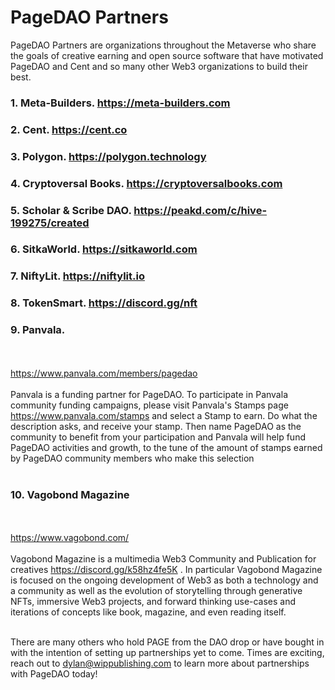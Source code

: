 # PageDAO Partners


PageDAO Partners are organizations throughout the Metaverse who share the goals of creative earning and open source software that have motivated PageDAO and Cent and so many other Web3 organizations to build their best.


### 1. Meta-Builders. https://meta-builders.com

### 2. Cent. https://cent.co

### 3. Polygon. https://polygon.technology

### 4. Cryptoversal Books. https://cryptoversalbooks.com

### 5. Scholar & Scribe DAO. https://peakd.com/c/hive-199275/created

### 6. SitkaWorld. https://sitkaworld.com

### 7. NiftyLit. https://niftylit.io

### 8. TokenSmart. https://discord.gg/nft 

### 9. Panvala. 
<br></br> https://www.panvala.com/members/pagedao
    <br></br> Panvala is a funding partner for PageDAO. To participate in Panvala community funding campaigns, please visit Panvala's Stamps page https://www.panvala.com/stamps and select a Stamp to earn. Do what the description asks, and receive your stamp. Then name PageDAO as the community to benefit from your participation and Panvala will help fund PageDAO activities and growth, to the tune of the amount of stamps earned by PageDAO community members who make this selection <br></br>

### 10. Vagobond Magazine
<br></br> https://www.vagobond.com/ <br></br> Vagobond Magazine is a multimedia Web3 Community and Publication for creatives https://discord.gg/k58hz4fe5K . In particular Vagobond Magazine is focused on the ongoing development of Web3 as both a technology and a community as well as the evolution of storytelling through generative NFTs, immersive Web3 projects, and forward thinking use-cases and iterations of concepts like book, magazine, and even reading itself. <br></br>

There are many others who hold PAGE from the DAO drop or have bought in with the intention of setting up partnerships yet to come. Times are exciting, reach out to dylan@wippublishing.com to learn more about partnerships with PageDAO today!
